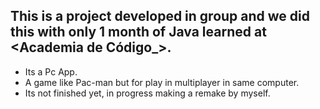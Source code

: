 ## This is a project developed in group and we did this with only 1 month of Java learned at <Academia de Código_>.
* Its a Pc App.
* A game like Pac-man but for play in multiplayer in same computer.
* Its not finished yet, in progress making a remake by myself.
